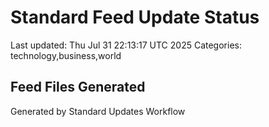 # Standard Feed Update Status
Last updated: Thu Jul 31 22:13:17 UTC 2025
Categories: technology,business,world

## Feed Files Generated

Generated by Standard Updates Workflow
